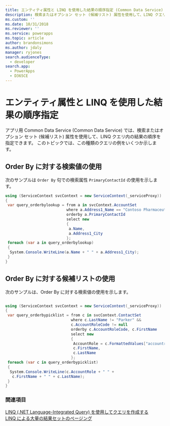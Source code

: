 ```yaml
---
title: エンティティ属性と LINQ を使用した結果の順序指定 (Common Data Service) | Microsoft Docs
description: 検索またはオプション セット (候補リスト) 属性を使用して、LINQ クエリ内の結果の順序を指定する方法を説明します。
ms.custom: ''
ms.date: 10/31/2018
ms.reviewer: ''
ms.service: powerapps
ms.topic: article
author: brandonsimons
ms.author: jdaly
manager: ryjones
search.audienceType:
  - developer
search.app:
  - PowerApps
  - D365CE
---
```

# <a name="order-results-using-entity-attributes-with-linq"></a>エンティティ属性と LINQ を使用した結果の順序指定

アプリ用 Common Data Service (Common Data Service) では、検索またはオプション セット (候補リスト) 属性を使用して、LINQ クエリ内の結果の順序を指定できます。 このトピックでは、この種類のクエリの例をいくつか示します。  
  
## <a name="using-a-lookup-value-to-order-by"></a>Order By に対する検索値の使用  

次のサンプルは `Order By`  句での検索属性 `PrimaryContactId` の使用を示します。  
  
```csharp
using (ServiceContext svcContext = new ServiceContext(_serviceProxy))
{
 var query_orderbylookup = from a in svcContext.AccountSet
                           where a.Address1_Name == "Contoso Pharmaceuticals"
                           orderby a.PrimaryContactId
                           select new
                           {
                            a.Name,
                            a.Address1_City
                           };
 foreach (var a in query_orderbylookup)
 {
  System.Console.WriteLine(a.Name + " " + a.Address1_City);
 }
}

```
  
## <a name="using-a-picklist-to-order-by"></a>Order By に対する候補リストの使用  

次のサンプルは、Order By に対する検索値の使用を示します。  
  
```csharp

using (ServiceContext svcContext = new ServiceContext(_serviceProxy))
{
 var query_orderbypicklist = from c in svcContext.ContactSet
                             where c.LastName != "Parker" &&
                             c.AccountRoleCode != null
                             orderby c.AccountRoleCode, c.FirstName
                             select new
                             {
                              AccountRole = c.FormattedValues["accountrolecode"],
                              c.FirstName,
                              c.LastName
                             };
 foreach (var c in query_orderbypicklist)
 {
  System.Console.WriteLine(c.AccountRole + " " +
   c.FirstName + " " + c.LastName);
 }
}
```
  
### <a name="see-also"></a>関連項目  
 [LINQ (.NET Language-Integrated Query) を使用してクエリを作成する](build-queries-with-linq-net-language-integrated-query.md)   
 [LINQ による大量の結果セットのページング](page-large-result-sets-linq.md)